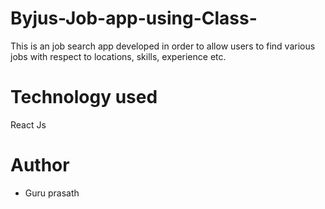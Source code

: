 # Byjus-Job-app-using-Class-

This is an job search app developed in order to allow users to find various jobs with respect to locations, skills, experience etc.

# Technology used

React Js

# Author

* Guru prasath

